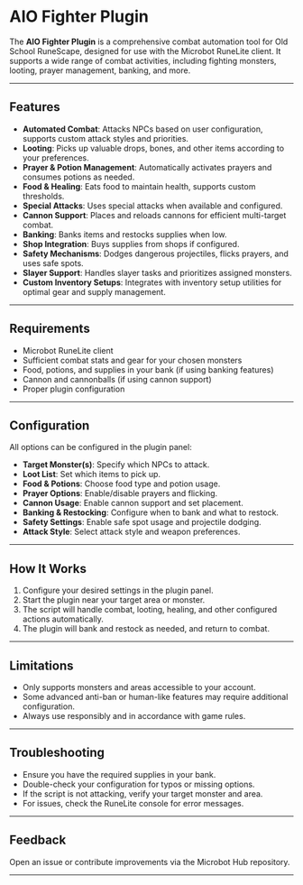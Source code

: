 ﻿# AIO Fighter Plugin

The **AIO Fighter Plugin** is a comprehensive combat automation tool for Old School RuneScape, designed for use with the Microbot RuneLite client. It supports a wide range of combat activities, including fighting monsters, looting, prayer management, banking, and more.

---

## Features

- **Automated Combat**: Attacks NPCs based on user configuration, supports custom attack styles and priorities.
- **Looting**: Picks up valuable drops, bones, and other items according to your preferences.
- **Prayer & Potion Management**: Automatically activates prayers and consumes potions as needed.
- **Food & Healing**: Eats food to maintain health, supports custom thresholds.
- **Special Attacks**: Uses special attacks when available and configured.
- **Cannon Support**: Places and reloads cannons for efficient multi-target combat.
- **Banking**: Banks items and restocks supplies when low.
- **Shop Integration**: Buys supplies from shops if configured.
- **Safety Mechanisms**: Dodges dangerous projectiles, flicks prayers, and uses safe spots.
- **Slayer Support**: Handles slayer tasks and prioritizes assigned monsters.
- **Custom Inventory Setups**: Integrates with inventory setup utilities for optimal gear and supply management.

---

## Requirements

- Microbot RuneLite client
- Sufficient combat stats and gear for your chosen monsters
- Food, potions, and supplies in your bank (if using banking features)
- Cannon and cannonballs (if using cannon support)
- Proper plugin configuration

---

## Configuration

All options can be configured in the plugin panel:

- **Target Monster(s)**: Specify which NPCs to attack.
- **Loot List**: Set which items to pick up.
- **Food & Potions**: Choose food type and potion usage.
- **Prayer Options**: Enable/disable prayers and flicking.
- **Cannon Usage**: Enable cannon support and set placement.
- **Banking & Restocking**: Configure when to bank and what to restock.
- **Safety Settings**: Enable safe spot usage and projectile dodging.
- **Attack Style**: Select attack style and weapon preferences.

---

## How It Works

1. Configure your desired settings in the plugin panel.
2. Start the plugin near your target area or monster.
3. The script will handle combat, looting, healing, and other configured actions automatically.
4. The plugin will bank and restock as needed, and return to combat.

---

## Limitations

- Only supports monsters and areas accessible to your account.
- Some advanced anti-ban or human-like features may require additional configuration.
- Always use responsibly and in accordance with game rules.

---

## Troubleshooting

- Ensure you have the required supplies in your bank.
- Double-check your configuration for typos or missing options.
- If the script is not attacking, verify your target monster and area.
- For issues, check the RuneLite console for error messages.

---

## Feedback

Open an issue or contribute improvements via the Microbot Hub repository.

---